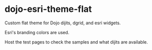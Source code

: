 dojo-esri-theme-flat
====================

Custom flat theme for Dojo dijits, dgrid, and esri widgets.

Esri's branding colors are used.

Host the test pages to check the samples and what dijits are available.

